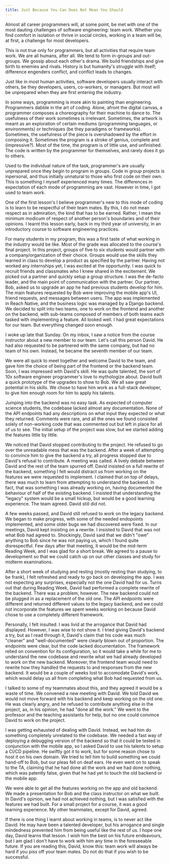 ```yaml
---
title: Just Because You Can Does Not Mean You Should
---
```

Almost all career programmers will, at some point, be met with one of the most
dauting challenges of software engineering: team work. <!--more--> Whether you
find comfort in isolation or thrive in social circles, working in a team will
be, at first, a challenge for most developers.

This is not true only for programmers, but all activities that require team
work. We are all humans, after all. We tend to form in-groups and out-groups.
We gossip about each other's drama. We build friendships and give birth to
enemies and rivals. History is but humanity's struggle with itself; difference
engenders conflict, and conflict leads to changes.

Just like in most human activities, software developers usually interact with
others, be they developers, users, co-workers, or managers. But most will be
unprepared when they are first entering the industry.

In some ways, programming is more akin to painting than engineering.
Programmers dabble in the art of coding. Alone, afront the digital canvas, a
programmer composes a choreography for their machine to dance to. The
usefulness of their work sometimes is irrelevant. Sometimes, the artwork is
meant as an exploration of certain mediums (programming languages, or
environments) or techniques (be they paradigms or frameworks). Sometimes, the
usefulness of the piece is overshadowed by the effort in composing it.
Sometimes the program is a stroke of genius, complete and (impressive?).
Most of the time, the program is of little use, and unfinished. The code is
written by the programmer for themselves, and rarely does it go to others.

Used to the individual nature of the task, programmer's are usually unprepared
once they begin to program in groups. Code in group projects is inpersonal,
and thus initially unnatural to those who first code on their own. This is
something I myself experienced many times. The differences in expectation of
each mode of programming are vast. However in time, I got used to team work.

One of the first lesson's I believe programmer's new to this mode of coding is
to learn to be respectful of their team mates. By this, I do not mean respect
as in admiration, the kind that has to be earned. Rather, I mean the minimum
modicum of respect of another person's boundaries and of their opinions. I
learnt this lesson early, back in my third year of university, in an
introductory course to software engineering practices.

For many students in my program, this was a first taste of what working in the 
industry would be like. Most of the grade was allocated to the course's final 
project. In this project, groups of five to six students would partner with a 
company/organization of their choice. Groups would use the skills they learned
in class to develop a product as specified by the partner. Having not worked
any internships yet, I was excited at the opportunity. I was quick to recruit
friends and classmates who I knew shared in the excitement. We picked out a
partner and quickly setup a group structure. I was the de-facto leader, and the
main point of communication with the partner. Our partner, Bob, asked us to
upgrade an app he had previous students develop for him. The main features
requested by Bob were improving the mobile app's UI, friend requests, and
messages between users. The app was implemented in Reach Native, and the 
business logic was managed by a Django backend. We decided to split into
two teams, one to work on the frontend and another on the backend, with
sub-teams composed of members of both teams each tasked with implementing
a feature. All looked well. I had great expectations for our team. But
everything changed soon enough.

I woke up late that Sunday. On my inbox, I saw a notice from the course
instructor about a new member to our team. Let's call this person David. He
had also requested to be partnered with the same company, but had no team of
his own. Instead, he became the seventh member of our team. 

We were all quick to meet together and welcome David to the team, and gave him
the choice of being part of the frontend or the backend team. Soon, I was 
impressed with David's skill. He was quite talented, the sort of 10x software 
engineer programmer's love to mythologize about. David built a quick prototype 
of the upgrades to show to Bob. We all saw great potential in his skills. We
chose to have him work as a full-stack developer, to give him enough room for
him to apply his talents.

Jumping into the backend was no easy task. As expected of computer science
students, the codebase lacked almost any documentation. None of the API
endpoints had any descriptions on what input they expected or what they
returned. Comments were rare, and all the ones we found consisted solely of
non-working code that was commented out but left in place for all of us to see.
The initial setup of the project was slow, but we started adding the features
little by little.

We noticed that David stopped contributing to the project. He refused to go 
over the unreadable mess that was the backend. After a week of attempting to
convince him to give the backend a try, all progress stopped due to David's
refusal to contribute. A meeting was called. A lively debate between David and
the rest of the team spurred off. David insisted on a full rewrite of the
backend, something I felt would distract us from working on the features we
were requested to implement. I claimed that on top of delays, there was much
to learn from attempting to understand the backend. In fact, that was something
I was already working on, having documented the behaviour of half of the
existing backend. I insisted that understanding the "legacy" system would be a
small hickup, but would be a good learning experience. The team agreed. David
still did not.

A few weeks passed, and David still refused to work on the legacy backend. We
began to make progress, with some of the needed endopoints implemented, and
some older bugs we had discovered were fixed. In our meetings, David kept
insisting on a rewrite. I insisted to David that was not what Bob had agreed
to. Shockingly, David said that we didn't "owe" anything to Bob since he was
not paying us, which I found quite disrespectful. Few days after that meeting,
it would be the mid-term Reading Week, and I was glad for a short break. We
agreed to a pause to development so that we could catch up on our other classes
and study for midterm examinations.

After a short week of studying and resting (mostly resting than studying, to
be frank), I felt refreshed and ready to go back on developing the app. I was
not expecting any surprises, especially not the one David had for us. Turns
out that during Reading Week, David had performed a complete rewrite of the
backend. There was a problem, however. The new backend could not be plugged
in as a replacement of the old one. The API endpoints were different and
returned different values to the legacy backend, and we could not incorporate
the features we spent weeks working on because David chose to use a
completely different framework.

Personally, I felt insulted. I was livid at the arrogance that David had
displayed. However, I was wise to not show it. I tried giving David's backend
a try, but as I read through it, David's claim that his code was much
"cleaner" and "well-documented" were clearly blown out of proportion. The
endpoints were clear, but the code lacked documentation. The framework relied
on convention for its configuration, so it would take a while for me to
understand the new codebase and rewrite what we had already developed to work
on the new backend. Moreover, the frontend team would need to rewrite how they
handled the requests to and responses from the new backend. It would be a
couple of weeks lost to accomodate David's work, which would delay us all from
completing what Bob had requested from us.

I talked to some of my teammates about this, and they agreed it would be a
waste of time. We convened a new meeting with David. We told David we would
not move forward with his backend and keep working on the old one. He was
clearly angry, and he refused to contribute anything else in the project, as,
in his opinion, he had "done all the work." We went to the professor and the
teaching assistants for help, but no one could convince David to work on the
project.

I was getting exhausted of dealing with David. Instead, we had him
do something completely unrelated to the codebase. We needed a fast way of
deploying a debugging version of the backend so that it could be tested in
conjunction with the mobile app, so I asked David to use his talents to setup
a CI/CD pipeline. He swiftly got it to work, but for some reason chose to host
it on his own domain. We tried to tell him to build something we could hand-off
to Bob, but our pleas fell on deaf ears. He even went on to speak to the TA,
claiming that he had done all the work and we had done nothing, which was
patently false, given that he had yet to touch the old backend or the mobile
app.

We were able to get all the features working on the app and old backend. We
made a presentation for Bob and the class instructor on what we built. In
David's opinion, we had not achieved nothing, but I was satisfied with the
features we had built. For a small project for a course, it was a good learning
experience. My other teammates, except for David, agreed.

If there is one thing I learnt about working in teams, is to never act like
David. He may have been a talented developer, but his arrogance and single
mindedness prevented him from being useful like the rest of us. I hope one
day, David learns that lesson. I wish him the best on his future endeavours,
but I am glad I don't have to work with him any time in the foreseeable future.
If you are reading this, David, know this: team work will always be hard if
you piss off your team mates. Do not do that if you wish to be successful.

